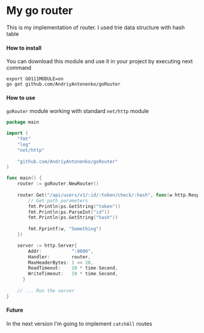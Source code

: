 # My go router

This is my implementation of router. I used trie data structure with hash table

#### How to install
You can download this module and use it in your project by executing next command

```shell
export GO111MODULE=on
go get github.com/AndriyAntonenko/goRouter
```

#### How to use
`goRouter` module working with standard `net/http` module

```go
package main

import (
    "fmt"
    "log"
    "net/http"
    
    "github.com/AndriyAntonenko/goRouter"
)

func main() {
    router := goRouter.NewRouter()
    
    router.Get("/api/users/v1/:id/:token/check/:hash", func(w http.ResponseWriter, r *http.Request, ps *goRouter.RouterParams) {
        // Get path parameters
        fmt.Println(ps.GetString("token"))
        fmt.Println(ps.ParseInt("id"))
        fmt.Println(ps.GetString("hash"))
        
        fmt.Fprintf(w, "Something")
    })

    server := http.Server{
        Addr:           ":8080",
        Handler:        router,
        MaxHeaderBytes: 1 << 20,
        ReadTimeout:    10 * time.Second,
        WriteTimeout:   10 * time.Second,
	  }
    
    // ... Run the server
}
```

#### Future
In the next version I'm going to implement `catchAll` routes
